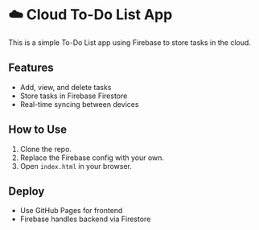 # ☁️ Cloud To-Do List App

This is a simple To-Do List app using Firebase to store tasks in the cloud.

## Features
- Add, view, and delete tasks
- Store tasks in Firebase Firestore
- Real-time syncing between devices

## How to Use
1. Clone the repo.
2. Replace the Firebase config with your own.
3. Open `index.html` in your browser.

## Deploy
- Use GitHub Pages for frontend
- Firebase handles backend via Firestore